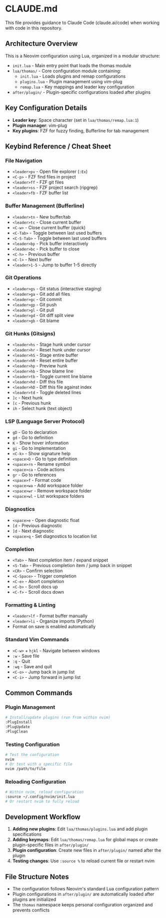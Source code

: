 # CLAUDE.md

This file provides guidance to Claude Code (claude.ai/code) when working with code in this repository.

## Architecture Overview

This is a Neovim configuration using Lua, organized in a modular structure:

- `init.lua` - Main entry point that loads the thomas module
- `lua/thomas/` - Core configuration module containing:
  - `init.lua` - Loads plugins and remap configurations
  - `plugins.lua` - Plugin management using vim-plug
  - `remap.lua` - Key mappings and leader key configuration
- `after/plugin/` - Plugin-specific configurations loaded after plugins

## Key Configuration Details

- **Leader key**: Space character (set in `lua/thomas/remap.lua:1`)
- **Plugin manager**: vim-plug
- **Key plugins**: FZF for fuzzy finding, Bufferline for tab management

## Keybind Reference / Cheat Sheet

### File Navigation
- `<leader>pv` - Open file explorer (`:Ex`)
- `<C-p>` - FZF find files in project
- `<leader>ff` - FZF git files
- `<leader>ss` - FZF project search (ripgrep)
- `<leader>fb` - FZF buffer list

### Buffer Management (Bufferline)
- `<leader>tn` - New buffer/tab
- `<leader>tc` - Close current buffer
- `<C-w>` - Close current buffer (quick)
- `<C-Tab>` - Toggle between last used buffers
- `<C-S-Tab>` - Toggle between last used buffers
- `<leader>bp` - Pick buffer interactively
- `<leader>bc` - Pick buffer to close
- `<C-h>` - Previous buffer
- `<C-l>` - Next buffer
- `<leader>1-5` - Jump to buffer 1-5 directly

### Git Operations
- `<leader>gs` - Git status (interactive staging)
- `<leader>ga` - Git add all files
- `<leader>gc` - Git commit
- `<leader>gp` - Git push
- `<leader>gl` - Git pull
- `<leader>gd` - Git diff split view
- `<leader>gb` - Git blame

### Git Hunks (Gitsigns)
- `<leader>hs` - Stage hunk under cursor
- `<leader>hr` - Reset hunk under cursor
- `<leader>hS` - Stage entire buffer
- `<leader>hR` - Reset entire buffer
- `<leader>hp` - Preview hunk
- `<leader>hb` - Show blame line
- `<leader>tb` - Toggle current line blame
- `<leader>hd` - Diff this file
- `<leader>hD` - Diff this file against index
- `<leader>td` - Toggle deleted lines
- `]c` - Next hunk
- `[c` - Previous hunk
- `ih` - Select hunk (text object)

### LSP (Language Server Protocol)
- `gD` - Go to declaration
- `gd` - Go to definition
- `K` - Show hover information
- `gi` - Go to implementation
- `<C-k>` - Show signature help
- `<space>D` - Go to type definition
- `<space>rn` - Rename symbol
- `<space>ca` - Code actions
- `gr` - Go to references
- `<space>f` - Format code
- `<space>wa` - Add workspace folder
- `<space>wr` - Remove workspace folder
- `<space>wl` - List workspace folders

### Diagnostics
- `<space>e` - Open diagnostic float
- `[d` - Previous diagnostic
- `]d` - Next diagnostic
- `<space>q` - Set diagnostics to location list

### Completion
- `<Tab>` - Next completion item / expand snippet
- `<S-Tab>` - Previous completion item / jump back in snippet
- `<CR>` - Confirm selection
- `<C-Space>` - Trigger completion
- `<C-e>` - Abort completion
- `<C-b>` - Scroll docs up
- `<C-f>` - Scroll docs down

### Formatting & Linting
- `<leader>lf` - Format buffer manually
- `<leader>li` - Organize imports (Python)
- Format on save is enabled automatically

### Standard Vim Commands
- `<C-w>` + `hjkl` - Navigate between windows
- `:w` - Save file
- `:q` - Quit
- `:wq` - Save and quit
- `<C-o>` - Jump back in jump list
- `<C-i>` - Jump forward in jump list

## Common Commands

### Plugin Management
```bash
# Install/update plugins (run from within nvim)
:PlugInstall
:PlugUpdate
:PlugClean
```

### Testing Configuration
```bash
# Test the configuration
nvim
# Or test with a specific file
nvim /path/to/file
```

### Reloading Configuration
```bash
# Within nvim, reload configuration
:source ~/.config/nvim/init.lua
# Or restart nvim to fully reload
```

## Development Workflow

1. **Adding new plugins**: Edit `lua/thomas/plugins.lua` and add plugin specifications
2. **Adding keymaps**: Edit `lua/thomas/remap.lua` for global maps or create plugin-specific files in `after/plugin/`
3. **Plugin configuration**: Create new files in `after/plugin/` named after the plugin
4. **Testing changes**: Use `:source %` to reload current file or restart nvim

## File Structure Notes

- The configuration follows Neovim's standard Lua configuration pattern
- Plugin configurations in `after/plugin/` are automatically loaded after plugins are initialized
- The `thomas` namespace keeps personal configuration organized and prevents conflicts